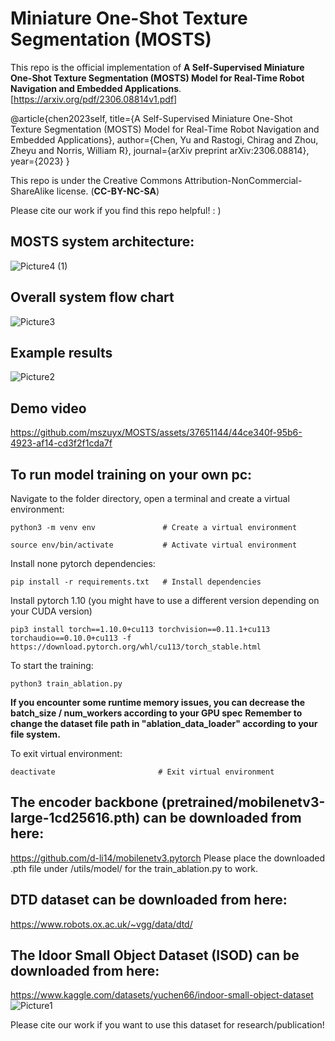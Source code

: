 # Miniature One-Shot Texture Segmentation (MOSTS) 

This repo is the official implementation of **A Self-Supervised Miniature One-Shot Texture Segmentation (MOSTS) Model for Real-Time Robot Navigation and Embedded Applications**.
[https://arxiv.org/pdf/2306.08814v1.pdf]

@article{chen2023self,
  title={A Self-Supervised Miniature One-Shot Texture Segmentation (MOSTS) Model for Real-Time Robot Navigation and Embedded Applications},
  author={Chen, Yu and Rastogi, Chirag and Zhou, Zheyu and Norris, William R},
  journal={arXiv preprint arXiv:2306.08814},
  year={2023}
}

This repo is under the Creative Commons Attribution-NonCommercial-ShareAlike license. (**CC-BY-NC-SA**)

Please cite our work if you find this repo helpful! : )

## MOSTS system architecture:
![Picture4 (1)](https://github.com/mszuyx/MOSTS/assets/37651144/9b05a6b4-9c7e-4652-86df-f025d31a4a57)

## Overall system flow chart
![Picture3](https://github.com/mszuyx/MOSTS/assets/37651144/60a06c3e-aa04-4fa5-b64e-e615784b5ef3)

## Example results
![Picture2](https://github.com/mszuyx/MOSTS/assets/37651144/0c282189-93fd-4bda-a76a-181cd88f3743)

## Demo video
https://github.com/mszuyx/MOSTS/assets/37651144/44ce340f-95b6-4923-af14-cd3f2f1cda7f

## To run model training on your own pc:

Navigate to the folder directory, open a terminal and create a virtual environment:
```
python3 -m venv env               # Create a virtual environment

source env/bin/activate           # Activate virtual environment
```
Install none pytorch dependencies:
```
pip install -r requirements.txt   # Install dependencies
```
Install pytorch 1.10 (you might have to use a different version depending on your CUDA version)
```
pip3 install torch==1.10.0+cu113 torchvision==0.11.1+cu113 torchaudio==0.10.0+cu113 -f https://download.pytorch.org/whl/cu113/torch_stable.html
```
To start the training:
```
python3 train_ablation.py
```
**If you encounter some runtime memory issues, you can decrease the batch_size / num_workers according to your GPU spec**
**Remember to change the dataset file path in "ablation_data_loader" according to your file system.**

To exit virtual environment:
```
deactivate                       # Exit virtual environment
```

## The encoder backbone (pretrained/mobilenetv3-large-1cd25616.pth) can be downloaded from here:
https://github.com/d-li14/mobilenetv3.pytorch
Please place the downloaded .pth file under /utils/model/ for the train_ablation.py to work.

## DTD dataset can be downloaded from here:
https://www.robots.ox.ac.uk/~vgg/data/dtd/

## The Idoor Small Object Dataset (ISOD) can be downloaded from here:
https://www.kaggle.com/datasets/yuchen66/indoor-small-object-dataset
![Picture1](https://github.com/mszuyx/MOSTS/assets/37651144/8150d327-7231-4fd3-bf0a-928a4ccfe36a)

Please cite our work if you want to use this dataset for research/publication!

